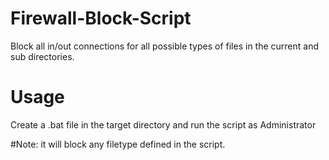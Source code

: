 # Firewall-Block-Script
Block all in/out connections for all possible types of files in the current and sub directories.
# Usage
Create a .bat file in the target directory and run the script as Administrator

#Note: 
it will block any filetype defined in the script.

